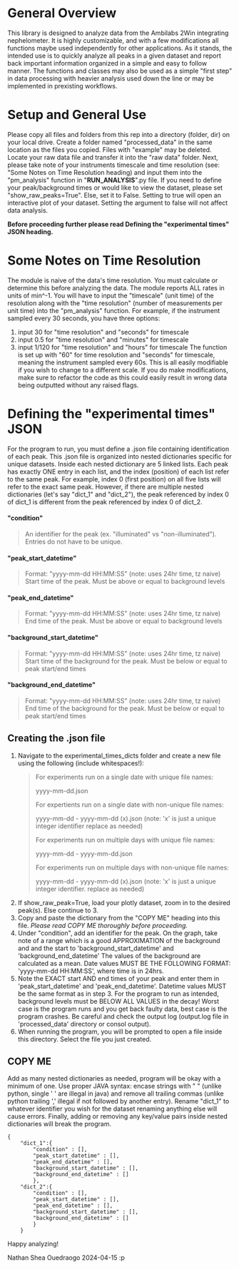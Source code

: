# General Overview
This library is designed to analyze data from the Ambilabs 2Win integrating nephelometer. It is highly customizable, and with a few modifications all functions maybe used independently for other applications. As it stands, the intended use is to quickly analyze all peaks in a given dataset and report back important information organized in a simple and easy to follow manner.
The functions and classes may also be used as a simple "first step" in data processing with heavier analysis used down the line or may be implemented in prexisting workflows.

# Setup and General Use
Please copy all files and folders from this rep into a directory (folder, dir) on your local drive. Create a folder named "processed_data" in the same location as the files you copied. Files with "example" may be deleted. Locate your raw data file and transfer it into the "raw data" folder. Next, please take note of your instruments timescale and time resolution (see: "Some Notes on Time Resolution heading) and input them into the "pm_analysis" function in "__RUN_ANALYSIS__".py file. If you need to define your peak/background times or would like to view the dataset, please set "show_raw_peaks=True". Else, set it to False. Setting to true will open an interactive plot of your dataset. Setting the argument to false will not affect data analysis.

**Before proceeding further please read  Defining the "experimental times" JSON heading.**

# Some Notes on Time Resolution
The module is naive of the data's time resolution. You must calculate or determine this before analyzing the data. The module reports ALL rates in units of min^-1. You will have to input the "timescale" (unit time) of the resolution along with the "time resolution" (number of measurements per unit time) into the "pm_analysis" function.
For example, if the instrument sampled every 30 seconds, you have three options:
1. input 30 for "time resolution" and "seconds" for timescale
2. input 0.5 for "time resolution" and "minutes" for timescale
3. input 1/120 for "time resolution" and "hours" for timescale
The function is set up with "60" for time resolution and "seconds" for timescale, meaning the instrument sampled every 60s.
This is all easily modifiable if you wish to change to a different scale. If you do make modifications, make sure to refactor the code as this could easily result in wrong data being outputted without any raised flags.
# Defining the "experimental times" JSON 
For the program to run, you must define a .json file containing identification of each peak. This .json file is organized into nested dictionaries specific for unique datasets. Inside each nested dictionary are 5 linked lists. Each peak has exactly ONE entry in each list, and the index (position) of each list refer to the same peak. For example, index 0 (first position) on all five lists will refer to the exact same peak. However, if there are multiple nested dictionaries (let's say "dict_1" and "dict_2"), the peak referenced by index 0 of dict_1 is different from the peak referenced by index 0 of dict_2.
#### "condition"
> An identifier for the peak (ex. "illuminated" vs "non-illuminated").
> Entries do not have to be unique.
#### "peak_start_datetime"
>Format: "yyyy-mm-dd HH:MM:SS" (note: uses 24hr time, tz naive)
> Start time of the peak. Must be above or equal to background levels
#### "peak_end_datetime"
>Format: "yyyy-mm-dd HH:MM:SS" (note: uses 24hr time, tz naive)
> End time of the peak. Must be above or equal to background levels
#### "background_start_datetime"
>Format: "yyyy-mm-dd HH:MM:SS" (note: uses 24hr time, tz naive)
> Start time of the background for the peak. Must be below or equal to peak start/end times
#### "background_end_datetime"
>Format: "yyyy-mm-dd HH:MM:SS" (note: uses 24hr time, tz naive)
> End time of the background for the peak. Must be below or equal to peak start/end times
## Creating the .json file 
1. Navigate to the experimental_times_dicts folder and create a new file using the following (include whitespaces!):
    >For experiments run on a single date with unique file names:
    > 
    >yyyy-mm-dd.json
    >
    >For expertients run on a single date with non-unique file names:
    >
    >yyyy-mm-dd - yyyy-mm-dd (x).json (note: 'x' is just a unique integer identifier replace as needed)
    >
    >For experiments run on multiple days with unique file names:
    >
    >yyyy-mm-dd - yyyy-mm-dd.json
    >
    >For experiments run on multiple days with non-unique file names:
    >
    >yyyy-mm-dd - yyyy-mm-dd (x).json (note: 'x' is just a unique integer identifier. replace as needed)
    >
2. If show_raw_peak=True, load your plotly dataset, zoom in to the desired peak(s). Else continue to 3.
3. Copy and paste the dictionary from the "COPY ME" heading into this file. *Please read COPY ME thoroughly before proceeding.*
4. Under "condition", add an identifier for the peak. On the graph, take note of a range which is a good APPROXIMATION of the background and and the start to 'background_start_datetime' and 'background_end_datetime' The values of the background are calculated as a mean.  Date values MUST BE THE FOLLOWING FORMAT: 'yyyy-mm-dd HH:MM:SS', where time is in 24hrs.
5. Note the EXACT start AND end times of your peak and enter them in 'peak_start_datetime' and 'peak_end_datetime'. Datetime values MUST be the same format as in step 3. For the program to run as intended, background levels must be BELOW ALL VALUES in the decay! Worst case is the program runs and you get back faulty data, best case is the program crashes. Be careful and check the output log (output.log file in 'processed_data' directory or consol output).
6. When running the program, you will be prompted to open a file inside this directory. Select the file you just created.

## COPY ME

Add as many nested dictionaries as needed, program will be okay with a minimum of one. Use proper JAVA syntax: encase strings with " " (unlike python, single ' ' are illegal in java) and remove all trailing commas (unlike python trailing ','  illegal if not followed by another entry). Rename "dict_1" to whatever identifier you wish for the dataset renaming anything else  will cause errors.  Finally, adding or removing any key/value pairs inside nested dictionaries will break the program.

```
{
    "dict_1":{ 
        "condition" : [],
        "peak_start_datetime" : [],
        "peak_end_datetime" : [],
        "background_start_datetime" : [],
        "background_end_datetime" : []
        },
    "dict_2":{ 
        "condition" : [],
        "peak_start_datetime" : [],
        "peak_end_datetime" : [],
        "background_start_datetime" : [],
        "background_end_datetime" : []
        }
    }
```

Happy analyzing!

Nathan Shea Ouedraogo 2024-04-15  :p   
